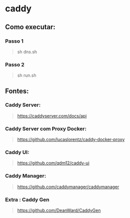 # caddy

## Como executar:

### Passo 1

> sh dns.sh

### Passo 2

> sh run.sh

## Fontes:

### Caddy Server:

> https://caddyserver.com/docs/api

### Caddy Server com Proxy Docker:

> https://github.com/lucaslorentz/caddy-docker-proxy

### Caddy UI:

> https://github.com/qdm12/caddy-ui

### Caddy Manager:

> https://github.com/caddymanager/caddymanager

### Extra : Caddy Gen

> https://github.com/DeanWard/CaddyGen

